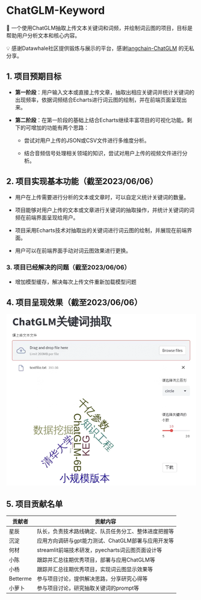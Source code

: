 # ChatGLM-Keyword

🤖️ 一个使用ChatGLM抽取上传文本关键词和词频，并绘制词云图的项目，目标是帮助用户分析文本和核心内容。

💡 感谢Datawhale社区提供锻炼与展示的平台，感谢[langchain-ChatGLM](https://github.com/imClumsyPanda/langchain-ChatGLM) 的无私分享。

## 1. 项目预期目标

- **第一阶段**：用户输入文本或直接上传文章，抽取出相应关键词并统计关键词的出现频率，依据词频结合Echarts进行词云图的绘制，并在前端页面呈现出来。

- **第二阶段**：在第一阶段的基础上结合Echarts继续丰富项目的可视化功能。剩下的可增加的功能有两个思路：
  
  - 尝试对用户上传的JSON或CSV文件进行多维度分析。
  
  - 结合音频信号处理相关领域的知识，尝试对用户上传的视频文件进行分析。

## 2. 项目实现基本功能（截至2023/06/06）

- 用户在上传需要进行分析的文本或文章时，可以自定义统计关键词的数量。

- 项目能够对用户上传的文本或文章进行关键词的抽取操作，并统计关键词的词频在前端界面呈现给用户。

- 项目采用Echarts技术对抽取出的关键词进行词云图的绘制，并展现在前端界面。

- 用户可以在前端界面手动对词云图效果进行更换。

### 3. 项目已经解决的问题（截至2023/06/06）

- 增加模型缓存，解决每次上传文件重新加载模型问题

## 4. 项目呈现效果（截至2023/06/06）

![实现效果图](imgs/Picture_01.png)

## 5. 项目贡献名单

| 贡献者   | 贡献内容 |
| ----- | ---- |
| 星辰 | 队长，负责技术路线确定、队员任务分工、整体进度把握等 |
| 沉淀 | 应用方向调研与gpt能力测试、ChatGLM部署与应用开发等 |
| 何材 | streamlit前端技术研发，pyecharts词云图页面设计等 |
| 小陈 | 跟踪并汇总往期优秀项目，部署与应用ChatGLM等 |
| 小杨 | 跟踪并汇总往期优秀项目，实现词云图显示效果等 |
| Betterme | 参与项目讨论，提供解决思路，分享研究心得等 |
| 小萝卜 | 参与项目讨论，研究抽取关键词的prompt等 |





